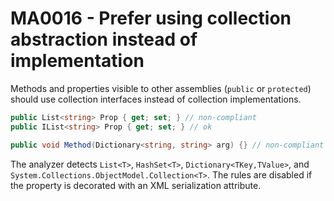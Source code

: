 # MA0016 - Prefer using collection abstraction instead of implementation

Methods and properties visible to other assemblies (`public` or `protected`) should use collection interfaces instead of collection implementations.

````c#
public List<string> Prop { get; set; } // non-compliant
public IList<string> Prop { get; set; } // ok

public void Method(Dictionary<string, string> arg) {} // non-compliant
````

The analyzer detects `List<T>`, `HashSet<T>`, `Dictionary<TKey,TValue>`, and `System.Collections.ObjectModel.Collection<T>`. The rules are disabled if the property is decorated with an XML serialization attribute.
